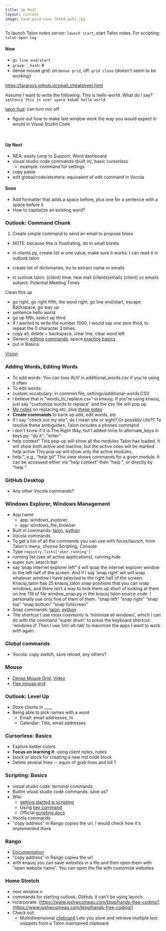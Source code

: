 ```yaml
---
title: Up Next
layout: content
image: hand-paid-cans-36464-pxh2.jpg
---
```


 To launch Talon notes server: `launch start`, start Talon notes.  For scripting: `talon open log`

#### Now

- `go line end/start`
- `grave`: \`, `hash`: # 
-  dense mouse grid:  on:`dense grid`, off: `grid close`  {doesn't seem to be working}

https://tararoys.github.io/small_cheatsheet.html

Assume I want to write the following: This is hello-world. What do I say?
 `sentence this is over space kebab hello world`



[talon hud](https://github.com/chaosparrot/talon_hud): can turn mic off

- figure out how to make last window work the way you would expect in would in Visual Studio Code


<br/>

#### Up Next
- NEA: easily jump to Support, Word dashboard
- visual studio code commands (built in), basic cursorless
  - example: command for settings
- copy paste
- edit global/code/etcetera: equivalent of edit command in Vocola 
  
#### Soon
- Add formatter that adds a space before, plus one for a sentence with a space before it
- How to capitalize an existing word?

### Outlook: Command Chunk
1) Create simple command to send an email to  propose times
- NOTE: because this is frustrating, do In small bursts

- in clients.py,  create list w one value, make sure it works: I can read it in  outlook.talon

- create list of dictionaries,  try to extract name or emails 

- in outlook.talon: (client) time:
new mail 
(clients)emails
(client) cc emails
subject: Potential Meeting Times

Clean this up

- go right, go right fifth, the word right, go line end/start, escape Backspace, go way up
- sentence hello world
- go up fifth, select up third
- If I wanted to write the number 1000, I would say one zero third, to repeat the 0 character 3 times.
- copy all, delete = backspace, clear line, clear word left
-  Generic [editing commands](https://github.com/knausj85/knausj_talon/blob/main/core/edit/edit.talon), space [practice basics](https://chaosparrot.github.io/talon_practice/)
- put in Basics:


[Vision](where-next/vision.html)

### Adding Words, Editing Words
- To add words:  You can toss AUV in additional_words.csv if you're using it often
- To edit words:
-  custom vocabulary: in common file, settings/additional-words.CSV
-  I believe that is "words_to_replace.csv" in knausj. If you're using knausj, just say "customize words to replace" and the csv file will pop up
-  [My notes](https://aschneiderman.github.io/talon-notes/pages/basics-write/writing.html) on replacing etc, plus [these notes](https://aschneiderman.github.io/talon-notes/pages/basics-write/correct-that.html)
- **Create commands** to back up add, edit words, etc 
- if I say "check out my site", do I mean site or sight? Or possibly cite?? To resolve these ambiguities, Talon includes a phones command
- i don't know if it is The Right Way, but I added mine to alternate_keys in keys.py: "do it": "enter"
- help context” This pop-up will show all the modules Talon has loaded. It will show both active and inactive, but the active ones will be marked. help active This pop-up will show only the active modules,
- help <module name>”, e.g., “help git” This view shows commands for a given module. It can be accessed either via “help context” then “help <module name>”, or directly by “help <module name>”.



### GitHub Desktop
- Any other Vocola commands?

### Windows Explorer, Windows Management
- App name
	- app: windows_explorer
	- app: windows_file_browser
- Built in commands: [talon](https://github.com/knausj85/knausj_talon/blob/main/apps/windows_explorer/windows_explorer.talon), [python](https://github.com/knausj85/knausj_talon/blob/main/apps/windows_explorer/windows_explorer.py)
- Vocola commands
- To get a list of all the commands you can use with focus/launch, from Talon's menu, choose Scripting, Console
- Type `registry.lists['user.running'] `
- running list         (see all active applications),  running hide 
-  super sun: search bar
-  say ‘snap internet explorer left” it will snap the internet explorer window to the left half of the screen. And if I say ‘snap right’ wit will snap whatever window I have selected to the right half of the screen. Knausj_talon has 25 knausj_talon snap positions that you can snap windows, and there isn’t a way to look them up short of looking at them on line 119 of file window_snap.py in the knausj talon source code. I personally use only five of them of them. “snap left” “snap right” “snap top” “snap bottom” “snap fullscreen”
-  Snap commands: [talon](https://github.com/knausj85/knausj_talon/blob/main/core/windows_and_tabs/window_management.talon), [python](https://github.com/knausj85/knausj_talon/blob/main/core/windows_and_tabs/window_snap.py)
-  The shortcut I use most commonly is ‘minimize all windows’, which I can do with the command “super drum” to press the keyboard shortcut ‘windows d’ Then I use ‘ctrl-alt-tab’ to maximize the apps I want to work with again

### Global commands
- Vocola: copy switch, save reload, any others?

### Mouse
- [Dense Mouse Grid](https://github.com/tararoys/dense-mouse-grid), [Video](https://www.google.com/url?sa=t&rct=j&q=&esrc=s&source=web&cd=&ved=2ahUKEwi71e-axf7_AhUYGFkFHRHcCeUQwqsBegQIDRAG&url=https%3A%2F%2Fwww.youtube.com%2Fwatch%3Fv%3DpaWx7bF_IH8&usg=AOvVaw0x_KpiDIbmwRWTkdw9kdN9&opi=89978449)
- [Flex mouse grid](https://github.com/brollin/flex-mouse-grid)



### Outlook: Level Up
- Store clients in ____
- Being able to pick names with a word
	- Email: email addresses, hi
	- Calendar: Title, email addresses


### Cursorless: Basics
- Explore better colors
- **Focus on learning it**: using client notes, notes
- block or <language> block for creating a new md code block
- Delete several lines -- equiv of grab lines and kill 1

### Scripting: Basics
- visual studio code: terminal commands
- Builtin visual studio code commands: save as?
- Wiki
	-  [getting started w scripting](https://talon.wiki/unofficial_talon_docs/)
	-  Using [key command](https://talon.wiki/key_action/)
	-  Official [scripting docs](https://talonvoice.com/docs/index.html#document-talon_files)
- Vocola commands 
- "copy address" in Rango copies the url. I would check how it's implemented there

### Rango
- [Documentation](https://github.com/david-tejada/rango)
- "copy address" in Rango copies the url
- with knausj you can save websites in a file and then open them with "open website name". You can open the file with customize websites

### Home Stretch
- next window n
- commands for starting outlook, GitHub; it can't be using  launch
- incorporate: [https://www.joshwcomeau.com/blog/hands-free-coding/](https://www.joshwcomeau.com/blog/hands-free-coding/)
- Check out:
	- Multidimensional [clipboard](https://github.com/FireChickenProductivity/Talon-Voice-multidimensional-clipboard) Lets you store and retrieve multiple text snippets from a Talon maintained clipboard
